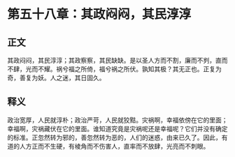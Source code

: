 # 第五十八章：其政闷闷，其民淳淳

## 正文
其政闷闷，其民淳淳；其政察察，其民缺缺。是以圣人方而不割，廉而不刿，直而不肆，光而不耀。祸兮福之所倚，福兮祸之所伏。孰知其极？其无正也。正复为奇，善复为妖。人之迷，其日固久。

## 释义
政治宽厚，人民就淳朴；政治严苛，人民就狡黠。灾祸啊，幸福依傍在它的里面；幸福啊，灾祸藏伏在它的里面。谁知道究竟是灾祸呢还是幸福呢？它们并没有确定的标准。正忽然转为邪的，善忽然转为恶的，人们的迷惑，由来已久了。因此，有道的人方正而不生硬，有棱角而不伤害人，直率而不放肆，光亮而不刺眼。